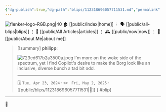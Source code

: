 ```yaml
---
{"dg-publish":true,"dg-path":"blips/112318696057711531.md","permalink":"/blips/112318696057711531/","title":"philipp on mastodon @ 2024-04-23"}
---
```



<div class="transclusion internal-embed is-loaded"><div class="markdown-embed">




![flenker-logo-RGB.png|40](/img/user/attachments/flenker-logo-RGB.png)
🏠 [[public/Index\|home]]  ⋮ 🗣️ [[public/all-blips\|blips]] ⋮  📝 [[public/All Articles\|articles]]  ⋮ 🕰️ [[public/now\|now]] ⋮ 🪪 [[public/About Me\|about me]]


</div></div>


> [!summary] **philipp**:
>
> ![723ed617b2a3500a.jpeg](/img/user/attachments/723ed617b2a3500a.jpeg)
> I'm more on the woke side of the spectrum, yet I find Copilot's desire to make the Borg look like an inclusive, diverse bunch a tad bit odd.
> - - -
>
> 🗓️ <code>Tue, Apr 23, 2024</code>  · ✏️ <code> Fri, May 2, 2025</code>  · [[public/blips/112318696057711531\|🔗]]
{ #blip}


- - -

 👾
